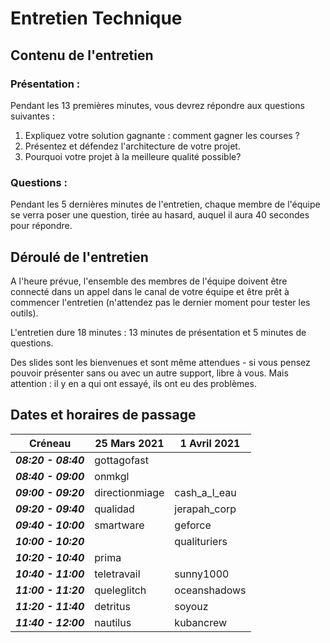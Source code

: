 # Entretien Technique

## Contenu de l'entretien

### Présentation :

Pendant les 13 premières minutes, vous devrez répondre aux questions suivantes :

1. Expliquez votre solution gagnante : comment gagner les courses ?
2.  Présentez et défendez l'architecture de votre projet.
3.  Pourquoi votre projet à la meilleure qualité possible?

### Questions :

Pendant les 5 dernières minutes de l'entretien, chaque membre de l'équipe se verra poser une question, tirée au hasard, auquel il aura 40 secondes pour répondre.

## Déroulé de l'entretien

A l'heure prévue, l'ensemble des membres de l'équipe doivent être connecté dans un appel dans le canal de votre équipe  et être prêt à commencer l'entretien (n'attendez pas le dernier moment pour tester les outils).

L'entretien dure 18 minutes : 13 minutes de présentation et 5 minutes de questions.

Des slides sont les bienvenues et sont même attendues - si vous pensez pouvoir présenter sans ou avec un autre support, libre à vous. Mais attention : il y en a qui ont essayé, ils ont eu des problèmes.

## Dates et horaires de passage

| Créneau | 25 Mars 2021 | 1 Avril 2021 |
|--|--|--|
| ***08:20 - 08:40*** | gottagofast |  |
| ***08:40 - 09:00*** | onmkgl |  |
| ***09:00 - 09:20*** | directionmiage | cash_a_l_eau |
| ***09:20 - 09:40*** | qualidad | jerapah_corp |
| ***09:40 - 10:00*** | smartware | geforce |
| ***10:00 - 10:20*** |  | qualituriers |
| ***10:20 - 10:40*** | prima |  |
| ***10:40 - 11:00*** | teletravail | sunny1000 |
| ***11:00 - 11:20*** | queleglitch | oceanshadows |
| ***11:20 - 11:40*** | detritus | soyouz |
| ***11:40 - 12:00*** | nautilus | kubancrew |
